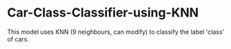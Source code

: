 # Car-Class-Classifier-using-KNN
This model uses KNN (9 neighbours, can modify) to classify the label 'class' of cars.
